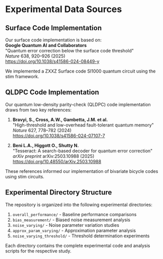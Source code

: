 # Experimental Data Sources

## Surface Code Implementation
Our surface code implementation is based on:  
**Google Quantum AI and Collaborators**  
"Quantum error correction below the surface code threshold"  
*Nature* 638, 920–926 (2025)  
https://doi.org/10.1038/s41586-024-08449-y  

We implemented a ZXXZ Surface code SI1000 quantum circuit using the stim framework.

## QLDPC Code Implementation
Our quantum low-density parity-check (QLDPC) code implementation draws from two key references:  

1. **Bravyi, S., Cross, A.W., Gambetta, J.M. et al.**  
"High-threshold and low-overhead fault-tolerant quantum memory"  
*Nature* 627, 778–782 (2024)  
https://doi.org/10.1038/s41586-024-07107-7  

2. **Beni L.A., Higgott O., Shutty N.**  
"Tesseract: A search-based decoder for quantum error correction"  
*arXiv preprint* arXiv:2503.10988 (2025)  
https://doi.org/10.48550/arXiv.2503.10988  

These references informed our implementation of bivariate bicycle codes using stim circuits.

## Experimental Directory Structure
The repository is organized into the following experimental directories:

1. `overall_performance/` - Baseline performance comparisons
2. `bias_measurement/` - Biased noise measurement analysis
3. `noise_varying/` - Noise parameter variation studies
4. `approx_param_varying/` - Approximation parameter analysis
5. `noise_varying_threshold/` - Threshold determination experiments

Each directory contains the complete experimental code and analysis scripts for the respective study.